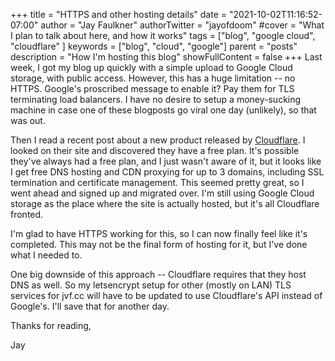 +++
title = "HTTPS and other hosting details"
date = "2021-10-02T11:16:52-07:00"
author = "Jay Faulkner"
authorTwitter = "jayofdoom" 
#cover = "What I plan to talk about here, and how it works"
tags = ["blog", "google cloud", "cloudflare" ]
keywords = ["blog", "cloud", "google"]
parent = "posts"
description = "How I'm hosting this blog"
showFullContent = false
+++
Last week, I got my blog up quickly with a simple upload to Google Cloud storage, with public access. However, this has
a huge limitation -- no HTTPS. Google's proscribed message to enable it? Pay them for TLS terminating load balancers.
I have no desire to setup a money-sucking machine in case one of these blogposts go viral one day (unlikely), so that was
out.

Then I read a recent post about a new product released by [Cloudflare](https://cloudflare.com). I looked on their site and
discovered they have a free plan. It's possible they've always had a free plan, and I just wasn't aware of it, but it
looks like I get free DNS hosting and CDN proxying for up to 3 domains, including SSL termination and certificate
management. This seemed pretty great, so I went ahead and signed up and migrated over. I'm still using Google Cloud storage
as the place where the site is actually hosted, but it's all Cloudflare fronted.

I'm glad to have HTTPS working for this, so I can now finally feel like it's completed. This may not be the final form of
hosting for it, but I've done what I needed to.

One big downside of this approach -- Cloudflare requires that they host DNS as well. So my letsencrypt setup for other
(mostly on LAN) TLS services for jvf.cc will have to be updated to use Cloudflare's API instead of Google's. I'll save
that for another day.

Thanks for reading,

Jay
